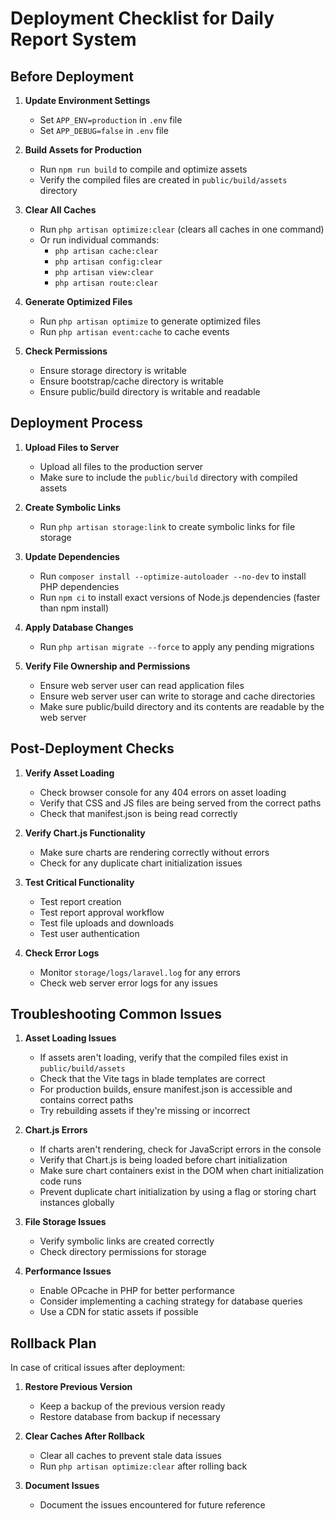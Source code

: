 # Deployment Checklist for Daily Report System

## Before Deployment

1. **Update Environment Settings**
   - Set `APP_ENV=production` in `.env` file
   - Set `APP_DEBUG=false` in `.env` file

2. **Build Assets for Production**
   - Run `npm run build` to compile and optimize assets
   - Verify the compiled files are created in `public/build/assets` directory

3. **Clear All Caches**
   - Run `php artisan optimize:clear` (clears all caches in one command)
   - Or run individual commands:
     - `php artisan cache:clear`
     - `php artisan config:clear`
     - `php artisan view:clear`
     - `php artisan route:clear`

4. **Generate Optimized Files**
   - Run `php artisan optimize` to generate optimized files
   - Run `php artisan event:cache` to cache events

5. **Check Permissions**
   - Ensure storage directory is writable
   - Ensure bootstrap/cache directory is writable
   - Ensure public/build directory is writable and readable

## Deployment Process

1. **Upload Files to Server**
   - Upload all files to the production server
   - Make sure to include the `public/build` directory with compiled assets

2. **Create Symbolic Links**
   - Run `php artisan storage:link` to create symbolic links for file storage

3. **Update Dependencies**
   - Run `composer install --optimize-autoloader --no-dev` to install PHP dependencies
   - Run `npm ci` to install exact versions of Node.js dependencies (faster than npm install)

4. **Apply Database Changes**
   - Run `php artisan migrate --force` to apply any pending migrations

5. **Verify File Ownership and Permissions**
   - Ensure web server user can read application files
   - Ensure web server user can write to storage and cache directories
   - Make sure public/build directory and its contents are readable by the web server

## Post-Deployment Checks

1. **Verify Asset Loading**
   - Check browser console for any 404 errors on asset loading
   - Verify that CSS and JS files are being served from the correct paths
   - Check that manifest.json is being read correctly

2. **Verify Chart.js Functionality**
   - Make sure charts are rendering correctly without errors
   - Check for any duplicate chart initialization issues

3. **Test Critical Functionality**
   - Test report creation
   - Test report approval workflow
   - Test file uploads and downloads
   - Test user authentication

4. **Check Error Logs**
   - Monitor `storage/logs/laravel.log` for any errors
   - Check web server error logs for any issues

## Troubleshooting Common Issues

1. **Asset Loading Issues**
   - If assets aren't loading, verify that the compiled files exist in `public/build/assets`
   - Check that the Vite tags in blade templates are correct
   - For production builds, ensure manifest.json is accessible and contains correct paths
   - Try rebuilding assets if they're missing or incorrect

2. **Chart.js Errors**
   - If charts aren't rendering, check for JavaScript errors in the console
   - Verify that Chart.js is being loaded before chart initialization
   - Make sure chart containers exist in the DOM when chart initialization code runs
   - Prevent duplicate chart initialization by using a flag or storing chart instances globally

3. **File Storage Issues**
   - Verify symbolic links are created correctly
   - Check directory permissions for storage

4. **Performance Issues**
   - Enable OPcache in PHP for better performance
   - Consider implementing a caching strategy for database queries
   - Use a CDN for static assets if possible

## Rollback Plan

In case of critical issues after deployment:

1. **Restore Previous Version**
   - Keep a backup of the previous version ready
   - Restore database from backup if necessary

2. **Clear Caches After Rollback**
   - Clear all caches to prevent stale data issues
   - Run `php artisan optimize:clear` after rolling back

3. **Document Issues**
   - Document the issues encountered for future reference 